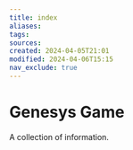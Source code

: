 ```yaml
---
title: index
aliases: 
tags: 
sources:
created: 2024-04-05T21:01
modified: 2024-04-06T15:15
nav_exclude: true
---
```


# Genesys Game

A collection of information.
